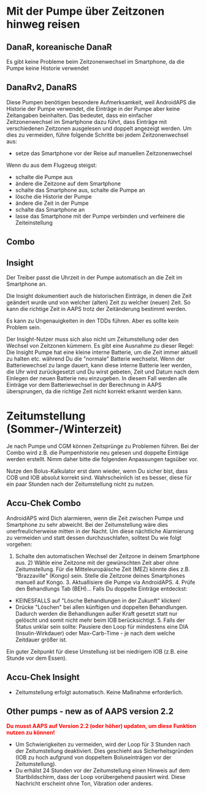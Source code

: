 # Mit der Pumpe über Zeitzonen hinweg reisen

## DanaR, koreanische DanaR

Es gibt keine Probleme beim Zeitzonenwechsel im Smartphone, da die Pumpe keine Historie verwendet

## DanaRv2, DanaRS

Diese Pumpen benötigen besondere Aufmerksamkeit, weil AndroidAPS die Historie der Pumpe verwendet, die Einträge in der Pumpe aber keine Zeitangaben beinhalten. Das bedeutet, dass ein einfacher Zeitzonenwechsel im Smartphone dazu führt, dass Einträge mit verschiedenen Zeitzonen ausgelesen und doppelt angezeigt werden. Um dies zu vermeiden, führe folgende Schritte bei jedem Zeitzonenwechsel aus:

* setze das Smartphone vor der Reise auf manuellen Zeitzonenwechsel

Wenn du aus dem Flugzeug steigst:

* schalte die Pumpe aus
* ändere die Zeitzone auf dem Smartphone
* schalte das Smartphone aus, schalte die Pumpe an
* lösche die Historie der Pumpe
* ändere die Zeit in der Pumpe
* schalte das Smartphone an
* lasse das Smartphone mit der Pumpe verbinden und verfeinere die Zeiteinstellung

## Combo

## Insight

Der Treiber passt die Uhrzeit in der Pumpe automatisch an die Zeit im Smartphone an.

Die Insight dokumentiert auch die historischen Einträge, in denen die Zeit geändert wurde und von welcher (alten) Zeit zu welcher (neuen) Zeit. So kann die richtige Zeit in AAPS trotz der Zeitänderung bestimmt werden.

Es kann zu Ungenauigkeiten in den TDDs führen. Aber es sollte kein Problem sein.

Der Insight-Nutzer muss sich also nicht um Zeitumstellung oder den Wechsel von Zeitzonen kümmern. Es gibt eine Ausnahme zu dieser Regel: Die Insight Pumpe hat eine kleine interne Batterie, um die Zeit immer aktuell zu halten etc. während Du die "normale" Batterie wechselst. Wenn der Batteriewechsel zu lange dauert, kann diese interne Batterie leer werden, die Uhr wird zurückgesetzt und Du wirst gebeten, Zeit und Datum nach dem Einlegen der neuen Batterie neu einzugeben. In diesem Fall werden alle Einträge vor dem Batteriewechsel in der Berechnung in AAPS übersprungen, da die richtige Zeit nicht korrekt erkannt werden kann.

# Zeitumstellung (Sommer-/Winterzeit)

Je nach Pumpe und CGM können Zeitsprünge zu Problemen führen. Bei der Combo wird z.B. die Pumpenhistorie neu gelesen und doppelte Einträge werden erstellt. Nimm daher bitte die folgenden Anpassungen tagsüber vor.

Nutze den Bolus-Kalkulator erst dann wieder, wenn Du sicher bist, dass COB und IOB absolut korrekt sind. Wahrscheinlich ist es besser, diese für ein paar Stunden nach der Zeitumstellung nicht zu nutzen.

## Accu-Chek Combo

AndroidAPS wird Dich alarmieren, wenn die Zeit zwischen Pumpe und Smartphone zu sehr abweicht. Bei der Zeitumstellung wäre dies unerfreulicherweise mitten in der Nacht. Um diese nächtliche Alarmierung zu vermeiden und statt dessen durchzuschlafen, solltest Du wie folgt vorgehen:

1. Schalte den automatischen Wechsel der Zeitzone in deinem Smartphone aus. 2) Wähle eine Zeitzone mit der gewünschten Zeit aber ohne Zeitumstellung. Für die Mitteleuropäische Zeit (MEZ) könnte dies z.B. "Brazzaville" (Kongo) sein. Stelle die Zeitzone deines Smartphones manuell auf Kongo. 3. Aktuallisiere die Pumpe via AndroidAPS. 4. Prüfe den Behandlungs Tab (BEH)... Falls Du doppelte Einträge entdeckst:

* KEINESFALLS auf "Lösche Behandlungen in der Zukunft" klicken!
* Drücke "Löschen" bei allen künftigen und doppelten Behandlungen. Dadurch werden die Behandlungen außer Kraft gesetzt statt nur gelöscht und somit nicht mehr beim IOB berücksichtigt. 5. Falls der Status unklar sein sollte: Pausiere den Loop für mindestens eine DIA (Insulin-Wirkdauer) oder Max-Carb-Time - je nach dem welche Zeitdauer größer ist.

Ein guter Zeitpunkt für diese Umstellung ist bei niedrigem IOB (z.B. eine Stunde vor dem Essen).

## Accu-Chek Insight

* Zeitumstellung erfolgt automatisch. Keine Maßnahme erforderlich.

## Other pumps - new as of AAPS version 2.2

<b><font color="#FF0000">Du musst AAPS auf Version 2.2 (oder höher) updaten, um diese Funktion nutzen zu können!</font></b>

* Um Schwierigkeiten zu vermeiden, wird der Loop für 3 Stunden nach der Zeitumstellung deaktiviert. Dies geschieht aus Sicherheitsgründen (IOB zu hoch aufgrund von doppeltem Boluseinträgen vor der Zeitumstellung).
* Du erhälst 24 Stunden vor der Zeitumstellung einen Hinweis auf dem Startbildschirm, dass der Loop vorübergehend pausiert wird. Diese Nachricht erscheint ohne Ton, Vibration oder anderes.